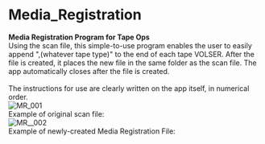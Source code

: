 # Media_Registration
<b>Media Registration Program for Tape Ops</B>
<br>
Using the scan file, this simple-to-use program enables the user to easily append ",(whatever tape type)" to the end of each tape VOLSER. After the file is created, it places the new file in the same folder as the scan file. The app automatically closes after the file is created.  
<br>
The instructions for use are clearly written on the app itself, in numerical order. 
<br>
![MR_001](https://user-images.githubusercontent.com/14056593/62066986-49392b80-b1f8-11e9-9dfd-8b1d35440a2a.JPG)
<br>
Example of original scan file:
<br>
![MR__002](https://user-images.githubusercontent.com/14056593/62075889-efdaf780-b20b-11e9-8bf9-1fa48e303543.JPG)
<br>
Example of newly-created Media Registration File: 
<br>




 

 



